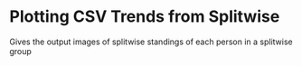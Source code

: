 # Plotting CSV Trends from Splitwise
 Gives the output images of splitwise standings of each person in a splitwise group 
